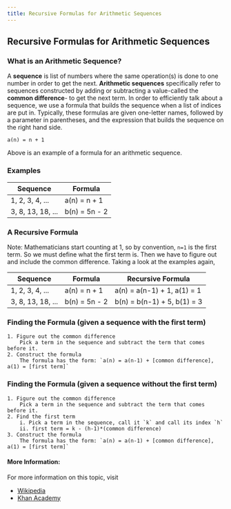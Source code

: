 ```yaml
---
title: Recursive Formulas for Arithmetic Sequences
---
```

## Recursive Formulas for Arithmetic Sequences
<!-- The article goes here, in GitHub-flavored Markdown. Feel free to add YouTube videos, images, and CodePen/JSBin embeds  -->
### What is an Arithmetic Sequence?
A **sequence** is list of numbers where the same operation(s) is done to one number in order to get the next. **Arithmetic sequences**
specifically refer to sequences constructed by adding or subtracting a value-called the **common difference**- to get the next term. In 
order to efficiently talk about a sequence, we use a formula that builds the sequence when a list of indices are put in. Typically, these formulas are given one-letter names, followed by a parameter in parentheses, and the expression that builds the sequence on the right hand side.

`a(n) = n + 1`

Above is an example of a formula for an arithmetic sequence. 

### Examples
Sequence | Formula
---------|---------
1, 2, 3, 4, ...  | a(n) = n + 1
3, 8, 13, 18, ...  | b(n) = 5n - 2

### A Recursive Formula
Note: Mathematicians start counting at 1, so by convention, `n=1` is the first term. So we must define what the first term is. Then we have 
to figure out and include the common difference. Taking a look at the examples again,

Sequence | Formula | Recursive Formula
---------|---------|-------------------
1, 2, 3, 4, ...  | a(n) = n + 1 | a(n) = a(n-1) + 1, a(1) = 1
3, 8, 13, 18, ...  | b(n) = 5n - 2 | b(n) = b(n-1) + 5, b(1) = 3

### Finding the Formula (given a sequence with the first term)
    1. Figure out the common difference
        Pick a term in the sequence and subtract the term that comes before it.         
    2. Construct the formula
        The formula has the form: `a(n) = a(n-1) + [common difference], a(1) = [first term]`

### Finding the Formula (given a sequence without the first term)
    1. Figure out the common difference
        Pick a term in the sequence and subtract the term that comes before it. 
    2. Find the first term
        i. Pick a term in the sequence, call it `k` and call its index `h`
        ii. first term = k - (h-1)*(common difference)
    3. Construct the formula
        The formula has the form: `a(n) = a(n-1) + [common difference], a(1) = [first term]` 

#### More Information:
<!-- Please add any articles you think might be helpful to read before writing the article -->
For more information on this topic, visit
- [Wikipedia](https://en.wikipedia.org/wiki/Arithmetic_progression)
- [Khan Academy](https://www.khanacademy.org/math/algebra/sequences/constructing-arithmetic-sequences/a/writing-recursive-formulas-for-arithmetic-sequences)
